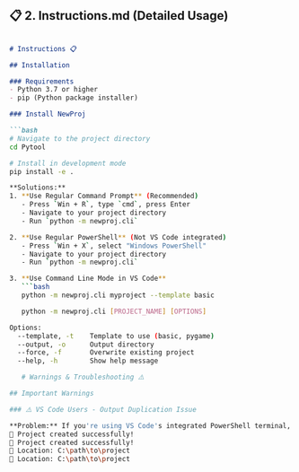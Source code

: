 ## 📋 **2. Instructions.md** (Detailed Usage)

```markdown

# Instructions 📋

## Installation

### Requirements
- Python 3.7 or higher
- pip (Python package installer)

### Install NewProj

```bash
# Navigate to the project directory
cd Pytool

# Install in development mode
pip install -e .

**Solutions:**
1. **Use Regular Command Prompt** (Recommended)
   - Press `Win + R`, type `cmd`, press Enter
   - Navigate to your project directory
   - Run `python -m newproj.cli`

2. **Use Regular PowerShell** (Not VS Code integrated)
   - Press `Win + X`, select "Windows PowerShell"
   - Navigate to your project directory
   - Run `python -m newproj.cli`

3. **Use Command Line Mode in VS Code**
   ```bash
   python -m newproj.cli myproject --template basic

   python -m newproj.cli [PROJECT_NAME] [OPTIONS]

Options:
  --template, -t    Template to use (basic, pygame)
  --output, -o      Output directory
  --force, -f       Overwrite existing project
  --help, -h        Show help message

   # Warnings & Troubleshooting ⚠️

## Important Warnings

### ⚠️ VS Code Users - Output Duplication Issue

**Problem:** If you're using VS Code's integrated PowerShell terminal, you may see duplicated output like this:
🎉 Project created successfully!
🎉 Project created successfully!
📁 Location: C:\path\to\project
📁 Location: C:\path\to\project
